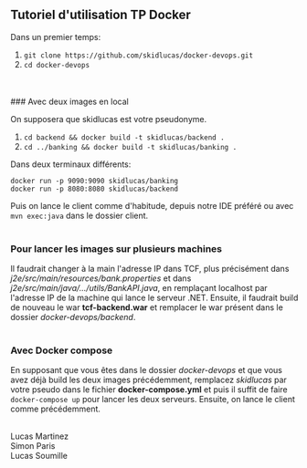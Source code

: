 ## Tutoriel d'utilisation TP Docker

Dans un premier temps:

1. `git clone https://github.com/skidlucas/docker-devops.git`
2. `cd docker-devops`

<br />
<br />
### Avec deux images en local

On supposera que skidlucas est votre pseudonyme.

1. `cd backend && docker build -t skidlucas/backend .`
2. `cd ../banking && docker build -t skidlucas/banking .` 

Dans deux terminaux différents:

`docker run -p 9090:9090 skidlucas/banking` <br />
`docker run -p 8080:8080 skidlucas/backend`

Puis on lance le client comme d'habitude, depuis notre IDE préféré ou avec `mvn exec:java` dans le dossier client.
<br />
<br />

### Pour lancer les images sur plusieurs machines

Il faudrait changer à la main l'adresse IP dans TCF, plus précisément dans *j2e/src/main/resources/bank.properties* et dans *j2e/src/main/java/.../utils/BankAPI.java*, en remplaçant localhost par l'adresse IP de la machine qui lance le serveur .NET. Ensuite, il faudrait build de nouveau le war **tcf-backend.war** et remplacer le war présent dans le dossier *docker-devops/backend*.
<br />
<br />


### Avec Docker compose

En supposant que vous êtes dans le dossier *docker-devops* et que vous avez déjà build les deux images précédemment, remplacez *skidlucas* par votre pseudo dans le fichier **docker-compose.yml** et puis il suffit de faire `docker-compose up` pour lancer les deux serveurs. Ensuite, on lance le client comme précédemment.
<br />
<br />

Lucas Martinez <br />
Simon Paris <br />
Lucas Soumille <br />

